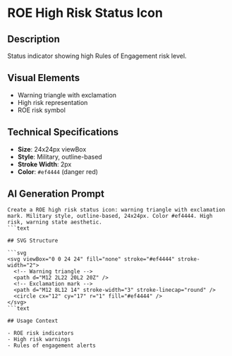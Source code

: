 # ROE High Risk Status Icon

## Description

Status indicator showing high Rules of Engagement risk level.

## Visual Elements

- Warning triangle with exclamation
- High risk representation
- ROE risk symbol

## Technical Specifications

- **Size**: 24x24px viewBox
- **Style**: Military, outline-based
- **Stroke Width**: 2px
- **Color**: `#ef4444` (danger red)

## AI Generation Prompt

````text
Create a ROE high risk status icon: warning triangle with exclamation mark. Military style, outline-based, 24x24px. Color #ef4444. High risk, warning state aesthetic.
```text

## SVG Structure

```svg
<svg viewBox="0 0 24 24" fill="none" stroke="#ef4444" stroke-width="2">
  <!-- Warning triangle -->
  <path d="M12 2L22 20L2 20Z" />
  <!-- Exclamation mark -->
  <path d="M12 8L12 14" stroke-width="3" stroke-linecap="round" />
  <circle cx="12" cy="17" r="1" fill="#ef4444" />
</svg>
```text

## Usage Context

- ROE risk indicators
- High risk warnings
- Rules of engagement alerts
````
